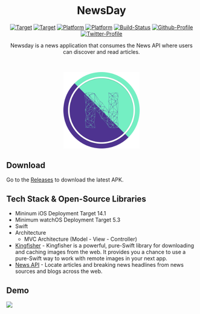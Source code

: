 <h1 align="center">NewsDay</h1>

<p align="center">
    <a href=""><img alt="Target" src="https://img.shields.io/badge/iOS-14.1%2B-blue.svg?style=flat"/></a>
        <a href=""><img alt="Target" src="https://img.shields.io/badge/watchOS-5.3%2B-pink.svg?style=flat"/></a>
    <a href=""><img alt="Platform" src="https://img.shields.io/badge/platform-iOS-blue.svg?style=flat"/></a>
        <a href=""><img alt="Platform" src="https://img.shields.io/badge/platform-watchOS-pink.svg?style=flat"/></a>
    <a href=""><img alt="Build-Status" src="https://shields.io/badge/build-passing-brightgreen?style=flat&logo=github"/></a>
    <a href="https://github.com/NorbertoTaveras"><img alt="Github-Profile" src="https://img.shields.io/badge/Github-NorbertoTaveras-blue?style=flat&logo=github"/></a>
    <a href="https://twitter.com/TaverasN"><img alt="Twitter-Profile" src="https://img.shields.io/badge/Twitter-TaverasN-purple?style=flat&logo=twitter"/></a>
</p>

<p align="center">
 Newsday is a news application that consumes the News API where users can discover and read articles.<br>
</p>
</br>

<p align="center">
    <img src ="/Assets/NewsDay_Logo_Circle.png" width="40%"/>
</p>

## Download
Go to the [Releases](https://github.com/NorbertoTaveras/NewsDay/releases) to download the latest APK.

## Tech Stack & Open-Source Libraries
- Mininum iOS Deployment Target 14.1
- Minimum watchOS Deployment Target 5.3
- Swift
- Architecture
    - MVC Architecture (Model - View - Controller)
- [Kingfisher](https://github.com/onevcat/Kingfisher) - Kingfisher is a powerful, pure-Swift library for downloading and caching images from the web. It provides you a chance to use a pure-Swift way to work with remote images in your next app.
- [News API](https://newsapi.org/) - Locate articles and breaking news headlines from news sources and blogs across the web.

## Demo
<img src="/Assets/Newsday_Demo.gif" width="32%" />
